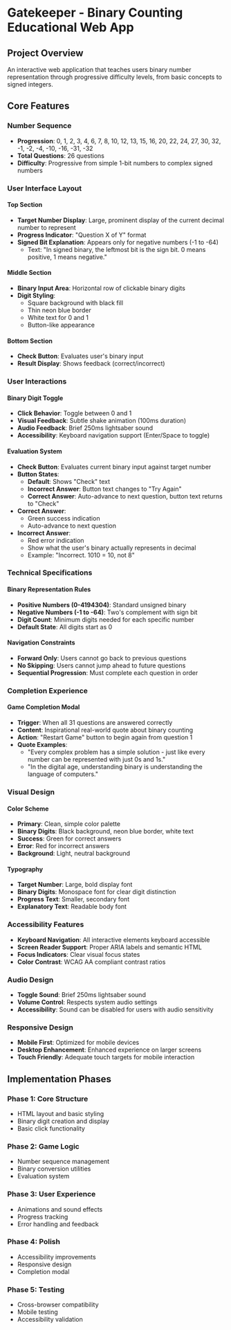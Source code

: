# Gatekeeper - Binary Counting Educational Web App

## Project Overview

An interactive web application that teaches users binary number representation through progressive difficulty levels, from basic concepts to signed integers.

## Core Features

### Number Sequence

- **Progression**: 0, 1, 2, 3, 4, 6, 7, 8, 10, 12, 13, 15, 16, 20, 22, 24, 27, 30, 32, -1, -2, -4, -10, -16, -31, -32
- **Total Questions**: 26 questions
- **Difficulty**: Progressive from simple 1-bit numbers to complex signed numbers

### User Interface Layout

#### Top Section

- **Target Number Display**: Large, prominent display of the current decimal number to represent
- **Progress Indicator**: "Question X of Y" format
- **Signed Bit Explanation**: Appears only for negative numbers (-1 to -64)
  - Text: "In signed binary, the leftmost bit is the sign bit. 0 means positive, 1 means negative."

#### Middle Section

- **Binary Input Area**: Horizontal row of clickable binary digits
- **Digit Styling**:
  - Square background with black fill
  - Thin neon blue border
  - White text for 0 and 1
  - Button-like appearance

#### Bottom Section

- **Check Button**: Evaluates user's binary input
- **Result Display**: Shows feedback (correct/incorrect)

### User Interactions

#### Binary Digit Toggle

- **Click Behavior**: Toggle between 0 and 1
- **Visual Feedback**: Subtle shake animation (100ms duration)
- **Audio Feedback**: Brief 250ms lightsaber sound
- **Accessibility**: Keyboard navigation support (Enter/Space to toggle)

#### Evaluation System

- **Check Button**: Evaluates current binary input against target number
- **Button States**:
  - **Default**: Shows "Check" text
  - **Incorrect Answer**: Button text changes to "Try Again"
  - **Correct Answer**: Auto-advance to next question, button text returns to "Check"
- **Correct Answer**:
  - Green success indication
  - Auto-advance to next question
- **Incorrect Answer**:
  - Red error indication
  - Show what the user's binary actually represents in decimal
  - Example: "Incorrect. 1010 = 10, not 8"

### Technical Specifications

#### Binary Representation Rules

- **Positive Numbers (0-4194304)**: Standard unsigned binary
- **Negative Numbers (-1 to -64)**: Two's complement with sign bit
- **Digit Count**: Minimum digits needed for each specific number
- **Default State**: All digits start as 0

#### Navigation Constraints

- **Forward Only**: Users cannot go back to previous questions
- **No Skipping**: Users cannot jump ahead to future questions
- **Sequential Progression**: Must complete each question in order

### Completion Experience

#### Game Completion Modal

- **Trigger**: When all 31 questions are answered correctly
- **Content**: Inspirational real-world quote about binary counting
- **Action**: "Restart Game" button to begin again from question 1
- **Quote Examples**:
  - "Every complex problem has a simple solution - just like every number can be represented with just 0s and 1s."
  - "In the digital age, understanding binary is understanding the language of computers."

### Visual Design

#### Color Scheme

- **Primary**: Clean, simple color palette
- **Binary Digits**: Black background, neon blue border, white text
- **Success**: Green for correct answers
- **Error**: Red for incorrect answers
- **Background**: Light, neutral background

#### Typography

- **Target Number**: Large, bold display font
- **Binary Digits**: Monospace font for clear digit distinction
- **Progress Text**: Smaller, secondary font
- **Explanatory Text**: Readable body font

### Accessibility Features

- **Keyboard Navigation**: All interactive elements keyboard accessible
- **Screen Reader Support**: Proper ARIA labels and semantic HTML
- **Focus Indicators**: Clear visual focus states
- **Color Contrast**: WCAG AA compliant contrast ratios

### Audio Design

- **Toggle Sound**: Brief 250ms lightsaber sound
- **Volume Control**: Respects system audio settings
- **Accessibility**: Sound can be disabled for users with audio sensitivity

### Responsive Design

- **Mobile First**: Optimized for mobile devices
- **Desktop Enhancement**: Enhanced experience on larger screens
- **Touch Friendly**: Adequate touch targets for mobile interaction

## Implementation Phases

### Phase 1: Core Structure

- HTML layout and basic styling
- Binary digit creation and display
- Basic click functionality

### Phase 2: Game Logic

- Number sequence management
- Binary conversion utilities
- Evaluation system

### Phase 3: User Experience

- Animations and sound effects
- Progress tracking
- Error handling and feedback

### Phase 4: Polish

- Accessibility improvements
- Responsive design
- Completion modal

### Phase 5: Testing

- Cross-browser compatibility
- Mobile testing
- Accessibility validation
